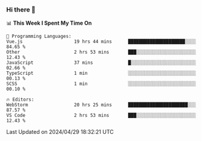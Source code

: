 ### Hi there 👋

<!--
**asdf12303116/asdf12303116** is a ✨ _special_ ✨ repository because its `README.md` (this file) appears on your GitHub profile.

Here are some ideas to get you started:

- 🔭 I’m currently working on ...
- 🌱 I’m currently learning ...
- 👯 I’m looking to collaborate on ...
- 🤔 I’m looking for help with ...
- 💬 Ask me about ...
- 📫 How to reach me: ...
- 😄 Pronouns: ...
- ⚡ Fun fact: ...
-->

<!--START_SECTION:waka-->
📊 **This Week I Spent My Time On** 

```text
💬 Programming Languages: 
Vue.js                   19 hrs 44 mins      █████████████████████░░░░   84.65 % 
Other                    2 hrs 53 mins       ███░░░░░░░░░░░░░░░░░░░░░░   12.43 % 
JavaScript               37 mins             █░░░░░░░░░░░░░░░░░░░░░░░░   02.66 % 
TypeScript               1 min               ░░░░░░░░░░░░░░░░░░░░░░░░░   00.13 % 
SCSS                     1 min               ░░░░░░░░░░░░░░░░░░░░░░░░░   00.10 % 

🔥 Editors: 
WebStorm                 20 hrs 25 mins      ██████████████████████░░░   87.57 % 
VS Code                  2 hrs 53 mins       ███░░░░░░░░░░░░░░░░░░░░░░   12.43 % 
```


 Last Updated on 2024/04/29 18:32:21 UTC
<!--END_SECTION:waka-->
